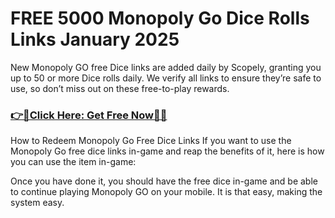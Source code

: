 

# FREE 5000 Monopoly Go Dice Rolls Links  January 2025


New Monopoly GO free Dice links are added daily by Scopely, granting you up to 50 or more Dice rolls daily. We verify all links to ensure they’re safe to use, so don’t miss out on these free-to-play rewards.



### [👉📲Click Here: Get Free Now🔶🔷](https://rewardzap.com/monopoly/)



How to Redeem Monopoly Go Free Dice Links
If you want to use the Monopoly Go free dice links in-game and reap the benefits of it, here is how you can use the item in-game:

Once you have done it, you should have the free dice in-game and be able to continue playing Monopoly GO on your mobile. It is that easy, making the system easy.








